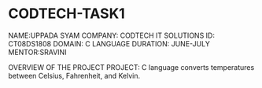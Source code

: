 # CODTECH-TASK1
NAME:UPPADA SYAM
COMPANY: CODTECH IT SOLUTIONS
ID: CT08DS1808
DOMAIN: C LANGUAGE
DURATION: JUNE-JULY
MENTOR:SRAVINI

OVERVIEW OF THE PROJECT
PROJECT: C language converts temperatures between Celsius,
Fahrenheit, and Kelvin.
